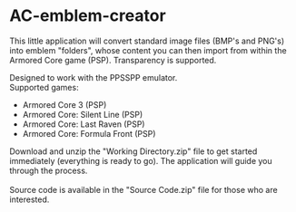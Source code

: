 # AC-emblem-creator
This little application will convert standard image files (BMP's and PNG's) into emblem "folders", whose content you can then import from within the Armored Core game (PSP). Transparency is supported.

Designed to work with the PPSSPP emulator.
<br />Supported games:
   * Armored Core 3 (PSP)
   * Armored Core: Silent Line (PSP)
   * Armored Core: Last Raven (PSP)
   * Armored Core: Formula Front (PSP)

Download and unzip the "Working Directory.zip" file to get started immediately (everything is ready to go).
The application will guide you through the process.<br /><br />
Source code is available in the "Source Code.zip" file for those who are interested.
